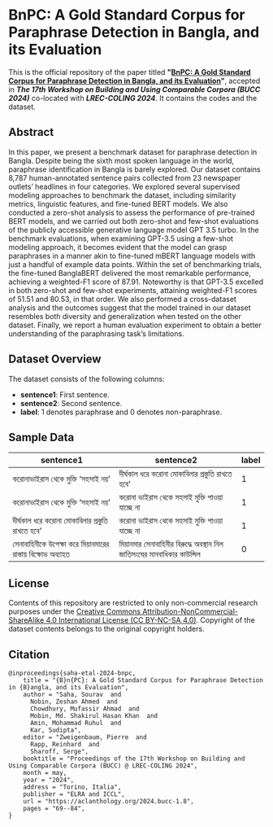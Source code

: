 # BnPC: A Gold Standard Corpus for Paraphrase Detection in Bangla, and its Evaluation

This is the official repository of the paper titled **"[BnPC: A Gold Standard Corpus for Paraphrase Detection in Bangla, and its Evaluation](https://aclanthology.org/2024.bucc-1.8/)"**, accepted in ***The 17th Workshop on Building and Using Comparable Corpora (BUCC 2024)*** co-located with ***LREC-COLING 2024***. It contains the codes and the dataset.

## Abstract

In this paper, we present a benchmark dataset for paraphrase detection in Bangla. Despite being the sixth most spoken language in the world, paraphrase identification in Bangla is barely explored. Our dataset contains 8,787 human-annotated sentence pairs collected from 23 newspaper outlets’ headlines in four categories. We explored several supervised modeling approaches to benchmark the dataset, including similarity metrics, linguistic features, and fine-tuned BERT models. We also conducted a zero-shot analysis to assess the performance of pre-trained BERT models, and we carried out both zero-shot and few-shot evaluations of the publicly accessible generative language model GPT 3.5 turbo. In the benchmark evaluations, when examining GPT-3.5 using a few-shot modeling approach, it becomes evident that the model can grasp paraphrases in a manner akin to fine-tuned mBERT language models with just a handful of example data points. Within the set of benchmarking trials, the fine-tuned BanglaBERT delivered the most remarkable performance, achieving a weighted-F1 score of 87.91. Noteworthy is that GPT-3.5 excelled in both zero-shot and few-shot experiments, attaining weighted-F1 scores of 51.51 and 80.53, in that order. We also performed a cross-dataset analysis and the outcomes suggest that the model trained in our dataset resembles both diversity and generalization when tested on the other dataset. Finally, we report a human evaluation experiment to obtain a better understanding of the paraphrasing task’s limitations.

## Dataset Overview

The dataset consists of the following columns:
- **sentence1**: First sentence.
- **sentence2**: Second sentence.
- **label**: 1 denotes paraphrase and 0 denotes non-paraphrase.

## Sample Data

| sentence1       | sentence2 | label  |
|------------|-----|----------|
| করোনাভাইরাস থেকে মুক্তি ‘সহসাই নয়’   | দীর্ঘকাল ধরে করোনা মোকাবিলার প্রস্তুতি রাখতে হবে'  | 1      |
| করোনাভাইরাস থেকে মুক্তি ‘সহসাই নয়’ | করোনা ভাইরাস থেকে সহসাই মুক্তি পাওয়া যাচ্ছে না  | 1       |
| দীর্ঘকাল ধরে করোনা মোকাবিলার প্রস্তুতি রাখতে হবে'  | 	করোনা ভাইরাস থেকে সহসাই মুক্তি পাওয়া যাচ্ছে না  | 1   |
| সেনাবাহিনীকে উপেক্ষা করে মিয়ানমারের রাস্তায় বিক্ষোভ অব্যাহত   | মিয়ানমার সেনাবাহিনীর বিরুদ্ধে অবস্থান নিল জাতিসংঘের মানবাধিকার কাউন্সিল  | 0 |

## License
Contents of this repository are restricted to only non-commercial research purposes under the [Creative Commons Attribution-NonCommercial-ShareAlike 4.0 International License (CC BY-NC-SA 4.0)](https://creativecommons.org/licenses/by-nc-sa/4.0/). Copyright of the dataset contents belongs to the original copyright holders.

## Citation
```
@inproceedings{saha-etal-2024-bnpc,
    title = "{B}n{PC}: A Gold Standard Corpus for Paraphrase Detection in {B}angla, and its Evaluation",
    author = "Saha, Sourav  and
      Nobin, Zeshan Ahmed  and
      Chowdhury, Mufassir Ahmad  and
      Mobin, Md. Shakirul Hasan Khan  and
      Amin, Mohammad Ruhul  and
      Kar, Sudipta",
    editor = "Zweigenbaum, Pierre  and
      Rapp, Reinhard  and
      Sharoff, Serge",
    booktitle = "Proceedings of the 17th Workshop on Building and Using Comparable Corpora (BUCC) @ LREC-COLING 2024",
    month = may,
    year = "2024",
    address = "Torino, Italia",
    publisher = "ELRA and ICCL",
    url = "https://aclanthology.org/2024.bucc-1.8",
    pages = "69--84",
}
```
